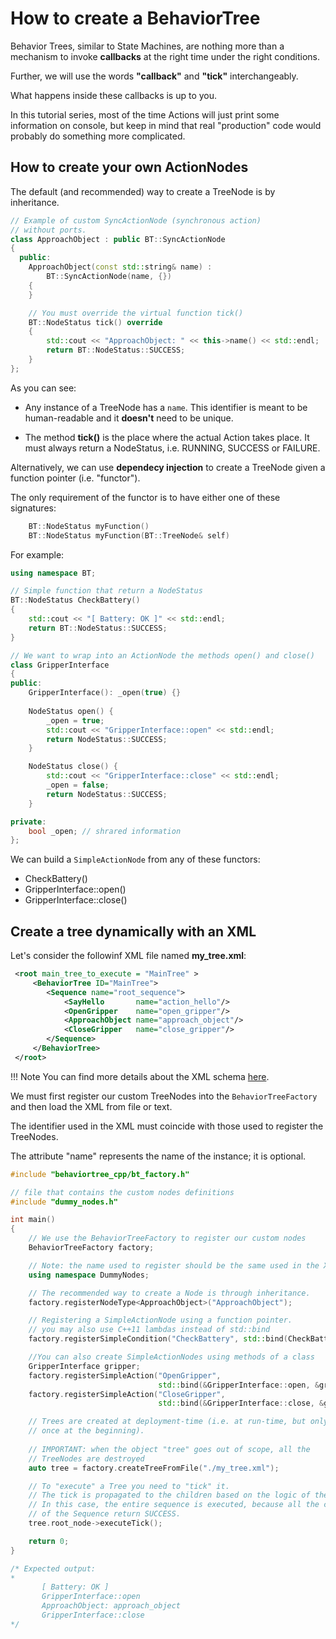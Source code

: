 # How to create a BehaviorTree

Behavior Trees, similar to State Machines, are nothing more than a mechanism
to invoke __callbacks__ at the right time under the right conditions.

Further, we will use the words __"callback"__ and __"tick"__ interchangeably.

What happens inside these callbacks is up to you.

In this tutorial series, most of the time Actions will just print some 
information on console,
but keep in mind that real "production" code would probably do something
more complicated.

## How to create your own ActionNodes

The default (and recommended) way to create a TreeNode is by inheritance.

``` c++
// Example of custom SyncActionNode (synchronous action)
// without ports.
class ApproachObject : public BT::SyncActionNode
{
  public:
    ApproachObject(const std::string& name) :
        BT::SyncActionNode(name, {})
    {
    }

    // You must override the virtual function tick()
    BT::NodeStatus tick() override
    {
        std::cout << "ApproachObject: " << this->name() << std::endl;
        return BT::NodeStatus::SUCCESS;
    }
};
``` 

As you can see:

- Any instance of a TreeNode has a `name`. This identifier is meant to be 
  human-readable and it __doesn't__ need to be unique.
 
- The method __tick()__ is the place where the actual Action takes place.
  It must always return a NodeStatus, i.e. RUNNING, SUCCESS or FAILURE. 

Alternatively, we can use __dependecy injection__ to create a TreeNode given 
a function pointer (i.e. "functor"). 

The only requirement of the functor is to have either one of these signatures:

``` c++
    BT::NodeStatus myFunction()
    BT::NodeStatus myFunction(BT::TreeNode& self) 
```


For example:


``` c++
using namespace BT;

// Simple function that return a NodeStatus
BT::NodeStatus CheckBattery()
{
    std::cout << "[ Battery: OK ]" << std::endl;
    return BT::NodeStatus::SUCCESS;
}

// We want to wrap into an ActionNode the methods open() and close()
class GripperInterface
{
public:
    GripperInterface(): _open(true) {}
    
	NodeStatus open() {
		_open = true;
		std::cout << "GripperInterface::open" << std::endl;
		return NodeStatus::SUCCESS;
	}

	NodeStatus close() {
		std::cout << "GripperInterface::close" << std::endl;
		_open = false;
		return NodeStatus::SUCCESS;
	}

private:
    bool _open; // shrared information
};

``` 

We can build a `SimpleActionNode` from any of these functors:

- CheckBattery()
- GripperInterface::open()
- GripperInterface::close()

## Create a tree dynamically with an XML

Let's consider the followinf XML file named __my_tree.xml__:


``` XML
 <root main_tree_to_execute = "MainTree" >
     <BehaviorTree ID="MainTree">
        <Sequence name="root_sequence">
            <SayHello       name="action_hello"/>
            <OpenGripper    name="open_gripper"/>
            <ApproachObject name="approach_object"/>
            <CloseGripper   name="close_gripper"/>
        </Sequence>
     </BehaviorTree>
 </root>
```

!!! Note
    You can find more details about the XML schema [here](xml_format.md).


We must first register our custom TreeNodes into the `BehaviorTreeFactory`
 and then load the XML from file or text.

The identifier used in the XML must coincide with those used to register
the TreeNodes.

The attribute "name" represents the name of the instance; it is optional.


``` c++
#include "behaviortree_cpp/bt_factory.h"

// file that contains the custom nodes definitions
#include "dummy_nodes.h"

int main()
{
    // We use the BehaviorTreeFactory to register our custom nodes
    BehaviorTreeFactory factory;

    // Note: the name used to register should be the same used in the XML.
    using namespace DummyNodes;

    // The recommended way to create a Node is through inheritance.
    factory.registerNodeType<ApproachObject>("ApproachObject");

    // Registering a SimpleActionNode using a function pointer.
    // you may also use C++11 lambdas instead of std::bind
    factory.registerSimpleCondition("CheckBattery", std::bind(CheckBattery));

    //You can also create SimpleActionNodes using methods of a class
    GripperInterface gripper;
    factory.registerSimpleAction("OpenGripper", 
                                 std::bind(&GripperInterface::open, &gripper));
    factory.registerSimpleAction("CloseGripper", 
                                 std::bind(&GripperInterface::close, &gripper));

    // Trees are created at deployment-time (i.e. at run-time, but only 
    // once at the beginning). 
    
    // IMPORTANT: when the object "tree" goes out of scope, all the 
    // TreeNodes are destroyed
    auto tree = factory.createTreeFromFile("./my_tree.xml");

    // To "execute" a Tree you need to "tick" it.
    // The tick is propagated to the children based on the logic of the tree.
    // In this case, the entire sequence is executed, because all the children
    // of the Sequence return SUCCESS.
    tree.root_node->executeTick();

    return 0;
}

/* Expected output:
*
       [ Battery: OK ]
       GripperInterface::open
       ApproachObject: approach_object
       GripperInterface::close
*/

``` 



